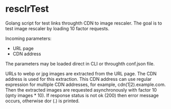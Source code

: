 # resclrTest
Golang script for test links throughth CDN to image rescaler. The goal is to test image rescaler by loading 10 factor requests.  

Incoming parameters:
- URL page
- CDN address

The parameters may be loaded direct in CLI or throughth conf.json file. 

URLs to webp or jpg images are extracted from the URL page. The CDN address is used for this extraction. This CDN address can use regular expression for multiple CDN addresses,
for example, cdn(1|2).example.com. Then the extracted images are requested asynchronously with factor 10 (qnty images * 10). If response status is not ok (200) then error message occurs, 
otherwise dor (.) is printed.
